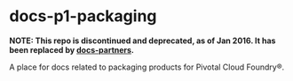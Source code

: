 docs-p1-packaging
=================

<strong>NOTE: This repo is discontinued and deprecated, as of Jan 2016. It has been replaced by <a href="https://github.com/pivotal-cf/docs-partners">docs-partners</a>. </strong>

A place for docs related to packaging products for Pivotal Cloud Foundry&reg;.
